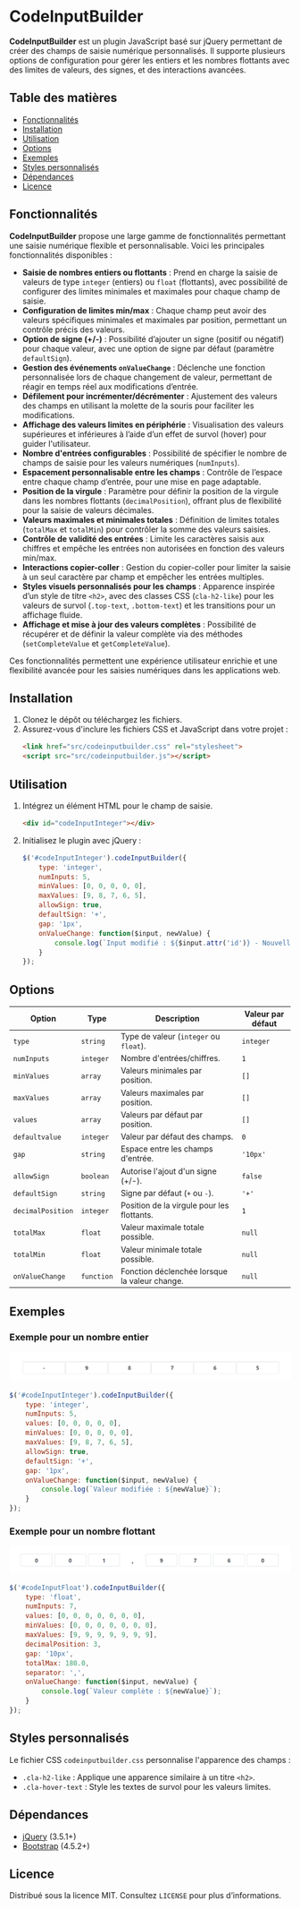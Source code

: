 
# CodeInputBuilder

**CodeInputBuilder** est un plugin JavaScript basé sur jQuery permettant de créer des champs de saisie numérique personnalisés. Il supporte plusieurs options de configuration pour gérer les entiers et les nombres flottants avec des limites de valeurs, des signes, et des interactions avancées.

## Table des matières
- [Fonctionnalités](#fonctionnalités)
- [Installation](#installation)
- [Utilisation](#utilisation)
- [Options](#options)
- [Exemples](#exemples)
- [Styles personnalisés](#styles-personnalisés)
- [Dépendances](#dépendances)
- [Licence](#licence)

## Fonctionnalités

**CodeInputBuilder** propose une large gamme de fonctionnalités permettant une saisie numérique flexible et personnalisable. Voici les principales fonctionnalités disponibles :

- **Saisie de nombres entiers ou flottants** : Prend en charge la saisie de valeurs de type `integer` (entiers) ou `float` (flottants), avec possibilité de configurer des limites minimales et maximales pour chaque champ de saisie.
- **Configuration de limites min/max** : Chaque champ peut avoir des valeurs spécifiques minimales et maximales par position, permettant un contrôle précis des valeurs.
- **Option de signe (+/-)** : Possibilité d’ajouter un signe (positif ou négatif) pour chaque valeur, avec une option de signe par défaut (paramètre `defaultSign`).
- **Gestion des événements `onValueChange`** : Déclenche une fonction personnalisée lors de chaque changement de valeur, permettant de réagir en temps réel aux modifications d’entrée.
- **Défilement pour incrémenter/décrémenter** : Ajustement des valeurs des champs en utilisant la molette de la souris pour faciliter les modifications.
- **Affichage des valeurs limites en périphérie** : Visualisation des valeurs supérieures et inférieures à l’aide d’un effet de survol (hover) pour guider l'utilisateur.
- **Nombre d'entrées configurables** : Possibilité de spécifier le nombre de champs de saisie pour les valeurs numériques (`numInputs`).
- **Espacement personnalisable entre les champs** : Contrôle de l’espace entre chaque champ d’entrée, pour une mise en page adaptable.
- **Position de la virgule** : Paramètre pour définir la position de la virgule dans les nombres flottants (`decimalPosition`), offrant plus de flexibilité pour la saisie de valeurs décimales.
- **Valeurs maximales et minimales totales** : Définition de limites totales (`totalMax` et `totalMin`) pour contrôler la somme des valeurs saisies.
- **Contrôle de validité des entrées** : Limite les caractères saisis aux chiffres et empêche les entrées non autorisées en fonction des valeurs min/max.
- **Interactions copier-coller** : Gestion du copier-coller pour limiter la saisie à un seul caractère par champ et empêcher les entrées multiples.
- **Styles visuels personnalisés pour les champs** : Apparence inspirée d’un style de titre `<h2>`, avec des classes CSS (`cla-h2-like`) pour les valeurs de survol (`.top-text`, `.bottom-text`) et les transitions pour un affichage fluide.
- **Affichage et mise à jour des valeurs complètes** : Possibilité de récupérer et de définir la valeur complète via des méthodes (`setCompleteValue` et `getCompleteValue`).

Ces fonctionnalités permettent une expérience utilisateur enrichie et une flexibilité avancée pour les saisies numériques dans les applications web.
  
## Installation

1. Clonez le dépôt ou téléchargez les fichiers.
2. Assurez-vous d'inclure les fichiers CSS et JavaScript dans votre projet :
   ```html
   <link href="src/codeinputbuilder.css" rel="stylesheet">
   <script src="src/codeinputbuilder.js"></script>
   ```

## Utilisation

1. Intégrez un élément HTML pour le champ de saisie.
   ```html
   <div id="codeInputInteger"></div>
   ```
2. Initialisez le plugin avec jQuery :
   ```javascript
   $('#codeInputInteger').codeInputBuilder({
       type: 'integer',
       numInputs: 5,
       minValues: [0, 0, 0, 0, 0],
       maxValues: [9, 8, 7, 6, 5],
       allowSign: true,
       defaultSign: '+',
       gap: '1px',
       onValueChange: function($input, newValue) {
           console.log(`Input modifié : ${$input.attr('id')} - Nouvelle valeur : ${newValue}`);
       }
   });
   ```

## Options

| Option              | Type         | Description                                                                                      | Valeur par défaut |
|---------------------|--------------|--------------------------------------------------------------------------------------------------|--------------------|
| `type`              | `string`     | Type de valeur (`integer` ou `float`).                                                           | `integer`         |
| `numInputs`         | `integer`    | Nombre d'entrées/chiffres.                                                                       | `1`               |
| `minValues`         | `array`      | Valeurs minimales par position.                                                                  | `[]`              |
| `maxValues`         | `array`      | Valeurs maximales par position.                                                                  | `[]`              |
| `values`            | `array`      | Valeurs par défaut par position.                                                                 | `[]`              |
| `defaultvalue`      | `integer`    | Valeur par défaut des champs.                                                                    | `0`               |
| `gap`               | `string`     | Espace entre les champs d'entrée.                                                                | `'10px'`          |
| `allowSign`         | `boolean`    | Autorise l'ajout d'un signe (+/-).                                                               | `false`           |
| `defaultSign`       | `string`     | Signe par défaut (`+` ou `-`).                                                                   | `'+'`             |
| `decimalPosition`   | `integer`    | Position de la virgule pour les flottants.                                                       | `1`               |
| `totalMax`          | `float`      | Valeur maximale totale possible.                                                                 | `null`            |
| `totalMin`          | `float`      | Valeur minimale totale possible.                                                                 | `null`            |
| `onValueChange`     | `function`   | Fonction déclenchée lorsque la valeur change.                                                    | `null`            |

## Exemples

### Exemple pour un nombre entier

![Exemple pour un nombre entier](img/exemple_input_integer.png)

```javascript
$('#codeInputInteger').codeInputBuilder({
    type: 'integer',
    numInputs: 5,
    values: [0, 0, 0, 0, 0],
    minValues: [0, 0, 0, 0, 0],
    maxValues: [9, 8, 7, 6, 5],
    allowSign: true,
    defaultSign: '+',
    gap: '1px',
    onValueChange: function($input, newValue) {
        console.log(`Valeur modifiée : ${newValue}`);
    }
});
```

### Exemple pour un nombre flottant

![Exemple pour un nombre flottant](img/exemple_input_float.png)

```javascript
$('#codeInputFloat').codeInputBuilder({
    type: 'float',
    numInputs: 7,
    values: [0, 0, 0, 0, 0, 0, 0],
    minValues: [0, 0, 0, 0, 0, 0, 0],
    maxValues: [9, 9, 9, 9, 9, 9, 9],
    decimalPosition: 3,
    gap: '10px',
    totalMax: 180.0,
    separator: ',',
    onValueChange: function($input, newValue) {
        console.log(`Valeur complète : ${newValue}`);
    }
});
```

## Styles personnalisés

Le fichier CSS `codeinputbuilder.css` personnalise l'apparence des champs :
- `.cla-h2-like` : Applique une apparence similaire à un titre `<h2>`.
- `.cla-hover-text` : Style les textes de survol pour les valeurs limites.

## Dépendances

- [jQuery](https://jquery.com) (3.5.1+)
- [Bootstrap](https://getbootstrap.com) (4.5.2+)

## Licence

Distribué sous la licence MIT. Consultez `LICENSE` pour plus d’informations.
